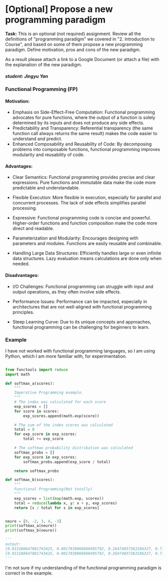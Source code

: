 # [Optional] Propose a new programming paradigm

**Task:** This is an optional (not required) assignment.
Review all the definitions of "programming paradigm" we covered in "2. Introduction to Course", and based on some of them propose a new programming paradigm. Define motivation, pros and cons of the new paradigm.

As a result please attach a link to a Google Document (or attach a file) with the explanation of the new paradigm.

##### student: Jingyu Yan

### Functional Programming (FP)

#### Motivation:

- Emphasis on Side-Effect-Free Computation: Functional programming advocates for pure functions, where the output of a function is solely determined by its inputs and does not produce any side effects.
- Predictability and Transparency: Referential transparency (the same function call always returns the same result) makes the code easier to understand and predict.
- Enhanced Composability and Reusability of Code: By decomposing problems into composable functions, functional programming improves modularity and reusability of code.

#### Advantages:

- Clear Semantics: Functional programming provides precise and clear expressions. Pure functions and immutable data make the code more predictable and understandable.

- Flexible Execution: More flexible in execution, especially for parallel and concurrent processes. The lack of side effects simplifies parallel processing.

- Expressive: Functional programming code is concise and powerful. Higher-order functions and function composition make the code more direct and readable.

- Parameterization and Modularity: Encourages designing with parameters and modules. Functions are easily reusable and combinable.

- Handling Large Data Structures: Efficiently handles large or even infinite data structures. Lazy evaluation means calculations are done only when needed.

#### Disadvantages:

- I/O Challenges: Functional programming can struggle with input and output operations, as they often involve side effects.

- Performance Issues: Performance can be impacted, especially in architectures that are not well-aligned with functional programming principles.

- Steep Learning Curve: Due to its unique concepts and approaches, functional programming can be challenging for beginners to learn.

### Example

I have not worked with functional programming languages, so I am using Python, which I am more familiar with, for experimentation.

```python

from functools import reduce
import math

def softmax_a(scores):
    """
    Imperative Programming example.
    """
    # The index was calculated for each score
    exp_scores = []
    for score in scores:
        exp_scores.append(math.exp(score))

    # The sum of the index scores was calculated
    total = 0
    for exp_score in exp_scores:
        total += exp_score

    # The softmax probability distribution was calculated
    softmax_probs = []
    for exp_score in exp_scores:
        softmax_probs.append(exp_score / total)

    return softmax_probs

def softmax_b(scores):
    """
    Functional Programming(Not totally)
    """
    exp_scores = list(map(math.exp, scores))
    total = reduce(lambda x, y: x + y, exp_scores)
    return [s / total for s in exp_scores]


neure = [0, -2, 3, 4, -3]
print(softmax_a(neure))
print(softmax_b(neure))

'''
output:
[0.013180647081743425, 0.0017838066060495792, 0.26474037363186337, 0.7196389469029523, 0.0006562257773914463]
[0.013180647081743425, 0.0017838066060495792, 0.26474037363186337, 0.7196389469029523, 0.0006562257773914463]
'''

```

I'm not sure if my understanding of the functional programming paradigm is correct in the example.
